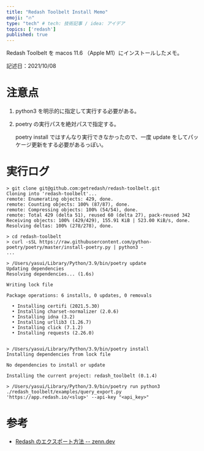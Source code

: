 ```yaml
---
title: "Redash Toolbelt Install Memo"
emoji: "🔥"
type: "tech" # tech: 技術記事 / idea: アイデア
topics: ['redash']
published: true
---
```



Redash Toolbelt を macos 11.6 （Apple M1）にインストールしたメモ。

記述日：2021/10/08

# 注意点

1. python3 を明示的に指定して実行する必要がある。
2. poetry の実行パスを絶対パスで指定する。

    poetry install ではすんなり実行できなかったので、一度 update をしてパッケージ更新をする必要があるっぽい。

# 実行ログ

```shell
> git clone git@github.com:getredash/redash-toolbelt.git
Cloning into 'redash-toolbelt'...
remote: Enumerating objects: 429, done.
remote: Counting objects: 100% (87/87), done.
remote: Compressing objects: 100% (54/54), done.
remote: Total 429 (delta 51), reused 60 (delta 27), pack-reused 342
Receiving objects: 100% (429/429), 155.91 KiB | 523.00 KiB/s, done.
Resolving deltas: 100% (278/278), done.

> cd redash-toolbelt
> curl -sSL https://raw.githubusercontent.com/python-poetry/poetry/master/install-poetry.py | python3 -
...

> /Users/yasui/Library/Python/3.9/bin/poetry update
Updating dependencies
Resolving dependencies... (1.6s)

Writing lock file

Package operations: 6 installs, 0 updates, 0 removals

  • Installing certifi (2021.5.30)
  • Installing charset-normalizer (2.0.6)
  • Installing idna (3.2)
  • Installing urllib3 (1.26.7)
  • Installing click (7.1.2)
  • Installing requests (2.26.0)


> /Users/yasui/Library/Python/3.9/bin/poetry install
Installing dependencies from lock file

No dependencies to install or update

Installing the current project: redash_toolbelt (0.1.4)

> /Users/yasui/Library/Python/3.9/bin/poetry run python3 ./redash_toolbelt/examples/query_export.py 'https://app.redash.io/<slug>' --api-key "<api_key>"

```

# 参考

- [Redash のエクスポート方法 -- zenn.dev](https://zenn.dev/geeknees/articles/f269b99a5b4dfe)
